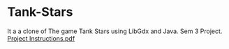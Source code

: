 # Tank-Stars
It a a clone of The game Tank Stars using LibGdx and Java. Sem 3 Project.
[Project Instructions.pdf](https://github.com/CKBanka/Tank-Stars/files/10346360/Project.Instructions.pdf)

